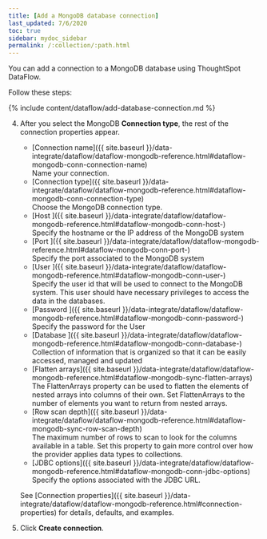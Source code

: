 ```yaml
---
title: [Add a MongoDB database connection]
last_updated: 7/6/2020
toc: true
sidebar: mydoc_sidebar
permalink: /:collection/:path.html
---
```

You can add a connection to a MongoDB database using ThoughtSpot DataFlow.

Follow these steps:


{% include content/dataflow/add-database-connection.md %}

4. After you select the MongoDB **Connection type**, the rest of the connection properties appear.

    * [Connection name]({{ site.baseurl }}/data-integrate/dataflow/dataflow-mongodb-reference.html#dataflow-mongodb-conn-connection-name)<br/>Name your connection.
    * [Connection type]({{ site.baseurl }}/data-integrate/dataflow/dataflow-mongodb-reference.html#dataflow-mongodb-conn-connection-type)<br/>Choose the MongoDB connection type.
    * [Host ]({{ site.baseurl }}/data-integrate/dataflow/dataflow-mongodb-reference.html#dataflow-mongodb-conn-host-)<br/>Specify the hostname or the IP address of the MongoDB system
    * [Port ]({{ site.baseurl }}/data-integrate/dataflow/dataflow-mongodb-reference.html#dataflow-mongodb-conn-port-)<br/>Specify the port associated to the MongoDB system
    * [User ]({{ site.baseurl }}/data-integrate/dataflow/dataflow-mongodb-reference.html#dataflow-mongodb-conn-user-)<br/>Specify the user id that will be used to connect to the MongoDB system. This user should have necessary privileges to access the data in the databases.
    * [Password ]({{ site.baseurl }}/data-integrate/dataflow/dataflow-mongodb-reference.html#dataflow-mongodb-conn-password-)<br/>Specify the password for the User
    * [Database ]({{ site.baseurl }}/data-integrate/dataflow/dataflow-mongodb-reference.html#dataflow-mongodb-conn-database-)<br/>Collection of information that is organized so that it can be easily accessed, managed and updated
    * [Flatten arrays]({{ site.baseurl }}/data-integrate/dataflow/dataflow-mongodb-reference.html#dataflow-mongodb-sync-flatten-arrays)<br/>The FlattenArrays property can be used to flatten the elements of nested arrays into columns of their own. Set FlattenArrays to the number of elements you want to return from nested arrays.
    * [Row scan depth]({{ site.baseurl }}/data-integrate/dataflow/dataflow-mongodb-reference.html#dataflow-mongodb-sync-row-scan-depth)<br/>The maximum number of rows to scan to look for the columns available in a table. Set this property to gain more control over how the provider applies data types to collections.
    * [JDBC options]({{ site.baseurl }}/data-integrate/dataflow/dataflow-mongodb-reference.html#dataflow-mongodb-conn-jdbc-options)<br/>Specify the options associated with the JDBC URL.

   See [Connection properties]({{ site.baseurl }}/data-integrate/dataflow/dataflow-mongodb-reference.html#connection-properties) for details, defaults, and examples.

5. Click **Create connection**.   
